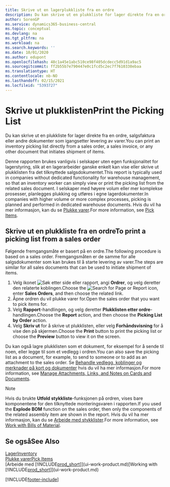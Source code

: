 ```yaml
---
title: Skrive ut en lagerplukkliste fra en ordre
description: Du kan skrive ut en plukkliste for lager direkte fra en ordre, salg, faktura og andre utgående salgsdokumenter.
author: SorenGP
ms.service: dynamics365-business-central
ms.topic: conceptual
ms.devlang: na
ms.tgt_pltfrm: na
ms.workload: na
ms.search.keywords: ''
ms.date: 10/01/2020
ms.author: edupont
ms.openlocfilehash: 48c1a45e1abc510ce98f405dcdecc5d91d1a9ac5
ms.sourcegitcommit: ff2b55b7e790447e0c1fcd5c2ec7f7610338ebaa
ms.translationtype: HT
ms.contentlocale: nb-NO
ms.lasthandoff: 02/15/2021
ms.locfileid: "5393727"
---
```

# <a name="print-the-picking-list"></a><span data-ttu-id="7ac6a-103">Skrive ut plukklisten</span><span class="sxs-lookup"><span data-stu-id="7ac6a-103">Print the Picking List</span></span>
<span data-ttu-id="7ac6a-104">Du kan skrive ut en plukkliste for lager direkte fra en ordre, salgsfaktura eller andre dokumenter som igangsetter levering av varer.</span><span class="sxs-lookup"><span data-stu-id="7ac6a-104">You can print an inventory picking list directly from a sales order, a sales invoice, or any other document that initiates shipment of items.</span></span>

<span data-ttu-id="7ac6a-105">Denne rapporten brukes vanligvis i selskaper uten egen funksjonalitet for lagerstyring, slik at en lagerarbeider ganske enkelt kan vise eller skrive ut plukklisten fra det tilknyttede salgsdokumentet.</span><span class="sxs-lookup"><span data-stu-id="7ac6a-105">This report is typically used in companies without dedicated functionality for warehouse management, so that an inventory worker can simply view or print the picking list from the related sales document.</span></span> <span data-ttu-id="7ac6a-106">I selskaper med høyere volum eller mer komplekse prosesser, planlegges plukking og utføres i egne lagerdokumenter.</span><span class="sxs-lookup"><span data-stu-id="7ac6a-106">In companies with higher volume or more complex processes, picking is planned and performed in dedicated warehouse documents.</span></span> <span data-ttu-id="7ac6a-107">Hvis du vil ha mer informasjon, kan du se [Plukke varer](warehouse-pick-items.md).</span><span class="sxs-lookup"><span data-stu-id="7ac6a-107">For more information, see [Pick Items](warehouse-pick-items.md).</span></span>

## <a name="to-print-a-picking-list-from-a-sales-order"></a><span data-ttu-id="7ac6a-108">Skrive ut en plukkliste fra en ordre</span><span class="sxs-lookup"><span data-stu-id="7ac6a-108">To print a picking list from a sales order</span></span>  
<span data-ttu-id="7ac6a-109">Følgende fremgangsmåte er basert på en ordre.</span><span class="sxs-lookup"><span data-stu-id="7ac6a-109">The following procedure is based on a sales order.</span></span> <span data-ttu-id="7ac6a-110">Fremgangsmåten er de samme for alle salgsdokumenter som kan brukes til å starte levering av varer.</span><span class="sxs-lookup"><span data-stu-id="7ac6a-110">The steps are similar for all sales documents that can be used to initiate shipment of items.</span></span>

1. <span data-ttu-id="7ac6a-111">Velg ikonet ![Søk etter side eller rapport](media/ui-search/search_small.png "Ikonet Søk etter side eller rapport"), angi **Ordrer**, og velg deretter den relaterte koblingen.</span><span class="sxs-lookup"><span data-stu-id="7ac6a-111">Choose the ![Search for Page or Report](media/ui-search/search_small.png "Search for Page or Report icon") icon, enter **Sales Orders**, and then choose the related link.</span></span>  
2. <span data-ttu-id="7ac6a-112">Åpne ordren du vil plukke varer for.</span><span class="sxs-lookup"><span data-stu-id="7ac6a-112">Open the sales order that you want to pick items for.</span></span>  
3. <span data-ttu-id="7ac6a-113">Velg **Rapport**-handlingen, og velg deretter **Plukklisten etter ordre**-handlingen.</span><span class="sxs-lookup"><span data-stu-id="7ac6a-113">Choose the **Report** action, and then choose the **Picking List by Order** action.</span></span>  
4. <span data-ttu-id="7ac6a-114">Velg **Skriv ut** for å skrive ut plukklisten, eller velg **Forhåndsvisning** for å vise den på skjermen.</span><span class="sxs-lookup"><span data-stu-id="7ac6a-114">Choose the **Print** button to print the picking list or choose the **Preview** button to view it on the screen.</span></span>

<span data-ttu-id="7ac6a-115">Du kan også lagre plukklisten som et dokument, for eksempel for å sende til noen, eller legge til som et vedlegg i ordren.</span><span class="sxs-lookup"><span data-stu-id="7ac6a-115">You can also save the picking list as a document, for example, to send to someone or to add as an attachment to the sales order.</span></span> <span data-ttu-id="7ac6a-116">Se [Behandle vedlegg, koblinger og merknader på kort og dokumenter](ui-how-add-link-to-record.md) hvis du vil ha mer informasjon.</span><span class="sxs-lookup"><span data-stu-id="7ac6a-116">For more information, see [Manage Attachments, Links, and Notes on Cards and Documents](ui-how-add-link-to-record.md).</span></span>

> [!NOTE]
> <span data-ttu-id="7ac6a-117">Hvis du brukte **Utfold stykkliste**-funksjonen på ordren, vises bare komponentene for den tilknyttede monteringsvaren i rapporten.</span><span class="sxs-lookup"><span data-stu-id="7ac6a-117">If you used the **Explode BOM** function on the sales order, then only the components of the related assembly item are shown in the report.</span></span> <span data-ttu-id="7ac6a-118">Hvis du vil ha mer informasjon, kan du se [Arbeide med stykklister](inventory-how-work-BOMs.md).</span><span class="sxs-lookup"><span data-stu-id="7ac6a-118">For more information, see [Work with Bills of Material](inventory-how-work-BOMs.md).</span></span>

## <a name="see-also"></a><span data-ttu-id="7ac6a-119">Se også</span><span class="sxs-lookup"><span data-stu-id="7ac6a-119">See Also</span></span>  
[<span data-ttu-id="7ac6a-120">Lager</span><span class="sxs-lookup"><span data-stu-id="7ac6a-120">Inventory</span></span>](inventory-manage-inventory.md)  
[<span data-ttu-id="7ac6a-121">Plukke varer</span><span class="sxs-lookup"><span data-stu-id="7ac6a-121">Pick Items</span></span>](warehouse-pick-items.md)  
<span data-ttu-id="7ac6a-122">[Arbeide med [!INCLUDE[prod_short](includes/prod_short.md)]](ui-work-product.md)</span><span class="sxs-lookup"><span data-stu-id="7ac6a-122">[Working with [!INCLUDE[prod_short](includes/prod_short.md)]](ui-work-product.md)</span></span>   


[!INCLUDE[footer-include](includes/footer-banner.md)]